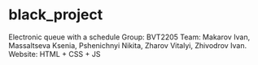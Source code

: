 # black_project
Electronic queue with a schedule
Group: BVT2205
Team: Makarov Ivan, Massaltseva Ksenia, Pshenichnyi Nikita, Zharov Vitalyi, Zhivodrov Ivan.
Website: HTML + CSS + JS

